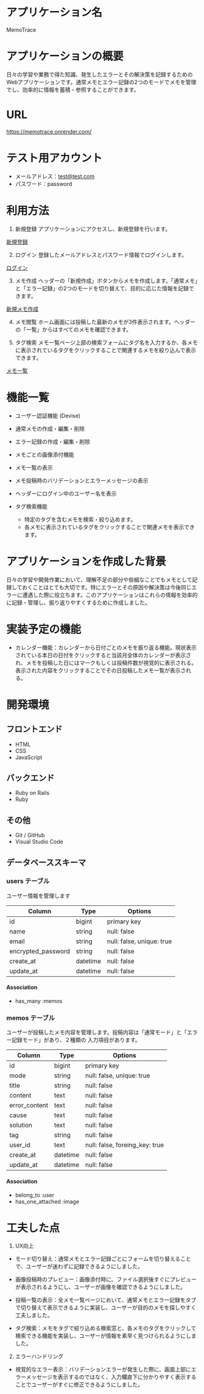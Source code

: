 # アプリケーション名

MemoTrace

# アプリケーションの概要

日々の学習や業務で得た知識、発生したエラーとその解決策を記録するためのWebアプリケーションです。通常メモとエラー記録の2つのモードでメモを管理でし、効率的に情報を蓄積・参照することができます。

# URL

https://memotrace.onrender.com/

# テスト用アカウント

- メールアドレス：test@test.com
- パスワード：password

# 利用方法

1. 新規登録
アプリケーションにアクセスし、新規登録を行います。

[新規登録](https://memotrace.onrender.com/users/sign_up)

2. ログイン
登録したメールアドレスとパスワード情報でログインします。

[ログイン](https://memotrace.onrender.com/users/sign_in)

3. メモ作成
ヘッダーの「新規作成」ボタンからメモを作成します。「通常メモ」と「エラー記録」の2つのモードを切り替えて、目的に応じた情報を記録できます。

[新規メモ作成](https://memotrace.onrender.com/memos/new)

4. メモ閲覧
ホーム画面には投稿した最新のメモが3件表示されます。ヘッダーの「一覧」からはすべてのメモを確認できます。

5. タグ検索
メモ一覧ページ上部の検索フォームにタグ名を入力するか、各メモに表示されているタグをクリックすることで関連するメモを絞り込んで表示できます。

[メモ一覧](https://memotrace.onrender.com/all_memos)

# 機能一覧

- ユーザー認証機能 (Devise)

- 通常メモの作成・編集・削除

- エラー記録の作成・編集・削除

- メモごとの画像添付機能

- メモ一覧の表示

- メモ投稿時のバリデーションとエラーメッセージの表示

- ヘッダーにログイン中のユーザー名を表示

- タグ検索機能
  - 特定のタグを含むメモを検索・絞り込めます。
  - 各メモに表示されているタグをクリックすることで関連メモを表示できます。

# アプリケーションを作成した背景

日々の学習や開発作業において、理解不足の部分や些細なことでもメモとして記録しておくことはとても大切です。特にエラーとその原因や解決策は今後同じエラーに遭遇した際に役立ちます。このアプリケーションはこれらの情報を効率的に記録・管理し、振り返りやすくするために作成しました。

# 実装予定の機能

- カレンダー機能：カレンダーから日付ごとのメモを振り返る機能。現状表示されている本日の日付をクリックすると当該月全体のカレンダーが表示され、メモを投稿した日にはマークもしくは投稿件数が視覚的に表示される。表示された内容をクリックすることでその日投稿したメモ一覧が表示される。

# 開発環境

## フロントエンド
- HTML
- CSS
- JavaScript

## バックエンド
- Ruby on Rails
- Ruby

## その他
- Git / GitHub
- Visual Studio Code

## データベーススキーマ

### users テーブル
ユーザー情報を管理します

| Column             | Type     | Options                   |
| ------------------ | -------- | ------------------------- |
| id                 | bigint   | primary key               |
| name               | string   | null: false               |
| email              | string   | null: false, unique: true |
| encrypted_password | string   | null: false               |
| create_at          | datetime | null: false               |
| update_at          | datetime | null: false               |

#### Association

- has_many :memos


### memos テーブル
ユーザーが投稿したメモ内容を管理します。投稿内容は「通常モード」と「エラー記録モード」があり、２種類の
入力項目があります。

| Column             | Type       | Options                        |
| ------------------ | ---------- | -----------------------------  |
| id                 | bigint     | primary key                    |
| mode               | string     | null: false, unique: true      | ※ normal, error
| title              | string     | null: false                    | ※ 両モードで必死
| content            | text       | null: false                    | ※ 通常モードで必死
| error_content      | text       | null: false                    | ※ エラーモードで必死
| cause              | text       | null: false                    | ※ エラーモードで必死
| solution           | text       | null: false                    | ※ エラーモードで必死
| tag                | string     | null: false                    | ※ 両モードで必須
| user_id            | text       | null: false, foreing_key: true |
| create_at          | datetime   | null: false                    |
| update_at          | datetime   | null: false                    |

#### Association

- belong_to :user
- has_one_attached :image

# 工夫した点

1. UX向上

- モード切り替え：通常メモとエラー記録ごとにフォームを切り替えることで、ユーザーが迷わずに記録できるようにしました。

- 画像投稿時のプレビュー：画像添付時に、ファイル選択後すぐにプレビューが表示されるようにし、ユーザーが画像を確認できるようにしました。

- 投稿一覧の表示：全メモ一覧ページにおいて、通常メモとエラー記録をタブで切り替えて表示できるように実装し、ユーザーが目的のメモを探しやすく工夫しました。

- タグ検索：メモをタグで絞り込める検索窓と、各メモのタグをクリックして検索できる機能を実装し、ユーザーが情報を素早く見つけられるようにしました。

2. エラーハンドリング

- 視覚的なエラー表示：バリデーションエラーが発生した際に、画面上部にエラーメッセージを表示するのではなく、入力欄直下に分かりやすく表示することでユーザーがすぐに修正できるようにしました。